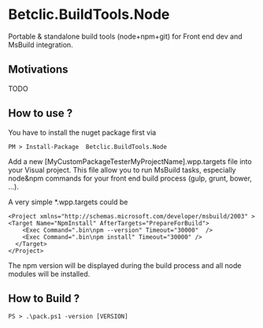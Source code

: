 # Betclic.BuildTools.Node
Portable & standalone build tools (node+npm+git) for Front end dev and MsBuild integration. 

Motivations
---------------
TODO

How to use ?
--------------

You have to install the nuget package first via

`
PM > Install-Package  Betclic.BuildTools.Node
`

Add a new [MyCustomPackageTesterMyProjectName].wpp.targets file into your Visual project. This file allow you to run MsBuild tasks, especially node&npm commands for your front end build process (gulp, grunt, bower, ...).

A very simple *.wpp.targets could be

```
<Project xmlns="http://schemas.microsoft.com/developer/msbuild/2003" >
<Target Name="NpmInstall" AfterTargets="PrepareForBuild">
    <Exec Command=".bin\npm --version" Timeout="30000"  />
    <Exec Command=".bin\npm install" Timeout="30000" />
  </Target>
</Project>
```

The npm version will be displayed during the build process and all node modules will be installed.


How to Build ?
--------------

`
PS > .\pack.ps1 -version [VERSION]
`
